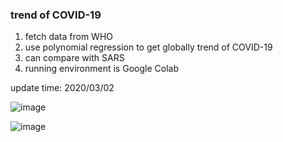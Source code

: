 ### trend of COVID-19 
1. fetch data from WHO
2. use polynomial regression to get globally trend of COVID-19
3. can compare with SARS
4. running environment is Google Colab

update time: 2020/03/02

![image](https://github.com/melody26613/covid19_trend/blob/master/predict/pic/gif/covid19-20200311.gif)

![image](https://github.com/melody26613/covid19_trend/blob/master/predict/pic/sars.jpg)
